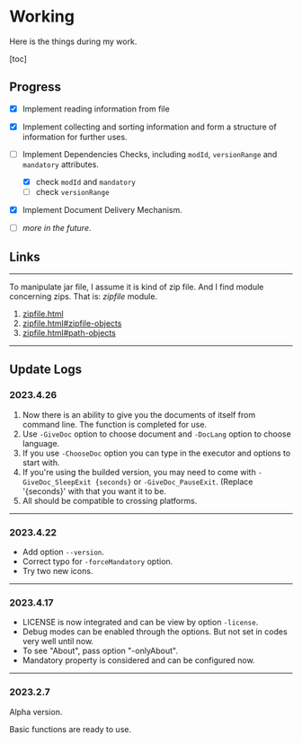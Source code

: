 # Working

Here is the things during my work.

[toc]

## Progress

- [x] Implement reading information from file
- [x] Implement collecting and sorting information and form a structure of information for further uses.
- [ ] Implement Dependencies Checks, including `modId`, `versionRange` and `mandatory` attributes.
  - [x] check `modId` and `mandatory`
  - [ ] check `versionRange`
- [x] Implement Document Delivery Mechanism.
- [ ] *more in the future*.



## Links

---

To manipulate jar file, I assume it is kind of zip file.
And I find module concerning zips. That is: *zipfile* module.

1. [zipfile.html](https://docs.python.org/3/library/zipfile.html)
2. [zipfile.html#zipfile-objects](https://docs.python.org/3/library/zipfile.html#zipfile-objects)
3. [zipfile.html#path-objects](https://docs.python.org/3/library/zipfile.html#path-objects)

---

## Update Logs

### 2023.4.26

1. Now there is an ability to give you the documents of itself from command line. The function is completed for use.
2. Use `-GiveDoc` option to choose document and `-DocLang` option to choose language.
3. If you use `-ChooseDoc` option you can type in the executor and options to start with. 
4. If you're using the builded version, you may need to come with `-GiveDoc_SleepExit {seconds}` or `-GiveDoc_PauseExit`. (Replace '{seconds}' with that you want it to be.
5. All should be compatible to crossing platforms.

---

### 2023.4.22

- Add option `--version`.
- Correct typo for `-forceMandatory` option.
- Try two new icons.

---

### 2023.4.17

- LICENSE is now integrated and can be view by option `-license`.
- Debug modes can be enabled through the options. But not set in codes very well until now.
- To see "About", pass option "-onlyAbout".
- Mandatory property is considered and can be configured now.

---

### 2023.2.7

Alpha version.

Basic functions are ready to use.